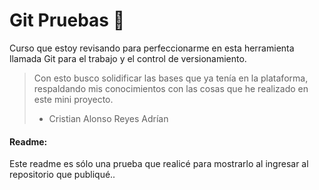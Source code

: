 # Git Pruebas 💚
Curso que estoy revisando para perfeccionarme en esta herramienta llamada Git para el trabajo y el control de versionamiento.

>Con esto busco solidificar las bases que ya tenía en la plataforma, respaldando mis conocimientos con las cosas que he realizado en este mini proyecto.
>- Cristian Alonso Reyes Adrían

#### Readme:
Este readme es sólo una prueba que realicé para mostrarlo al ingresar al repositorio que publiqué..